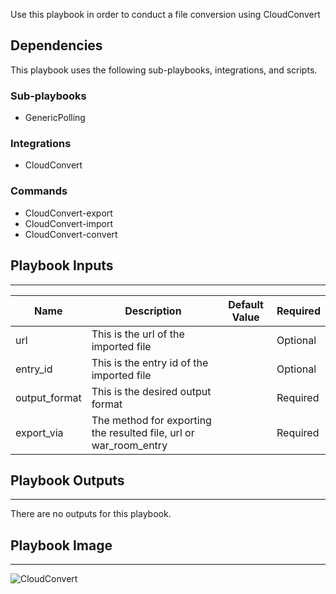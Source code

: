 Use this playbook in order to conduct a file conversion using CloudConvert

## Dependencies
This playbook uses the following sub-playbooks, integrations, and scripts.

### Sub-playbooks
* GenericPolling

### Integrations
* CloudConvert


### Commands
* CloudConvert-export
* CloudConvert-import
* CloudConvert-convert

## Playbook Inputs
---

| **Name** | **Description** | **Default Value** | **Required** |
| --- | --- | --- | --- |
| url | This is the url of the imported file |  | Optional |
| entry_id | This is the entry id of the imported file |  | Optional |
| output_format | This is the desired output format<br/> |  | Required |
| export_via | The method for exporting the resulted file, url or war_room_entry<br/> |  | Required |

## Playbook Outputs
---
There are no outputs for this playbook.

## Playbook Image
---
![CloudConvert](https://cloudconvert.com/images/logo_flat_110_borderless.png)